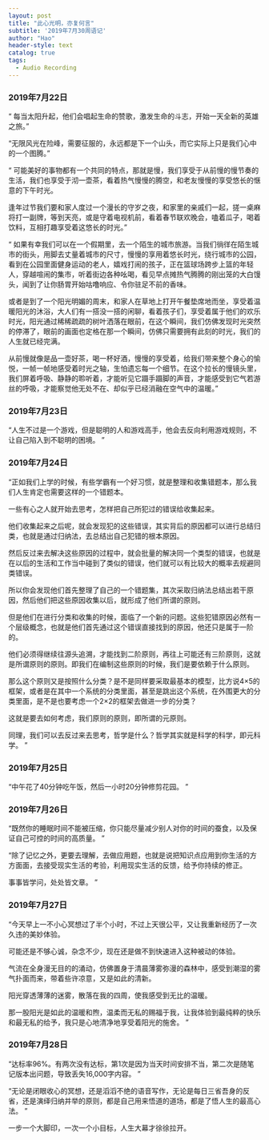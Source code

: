 ```yaml
---
layout: post
title: "此心光明，亦复何言"
subtitle: '2019年7月30周语记'
author: "Hao"
header-style: text
catalog: true
tags:
  - Audio Recording
---
```




### 2019年7月22日

“ 每当太阳升起，他们会唱起生命的赞歌，激发生命的斗志，开始一天全新的英雄之旅。”

“无限风光在险峰，需要征服的，永远都是下一个山头，而它实际上只是我们心中的一个图腾。”

“ 可能美好的事物都有一个共同的特点，那就是慢，我们享受于从前慢的慢节奏的生活，我们也享受于沏一壶茶，看着热气慢慢的腾空，和老友慢慢的享受悠长的惬意的下午时光。

逢年过节我们要和家人度过一个漫长的守岁之夜，和家里的亲戚们一起，搓一桌麻将打一副牌，等到天亮，或是守着电视机前，看着春节联欢晚会，嗑着瓜子，喝着饮料，互相打趣享受着这悠长的时光。”

“ 如果有幸我们可以在一个假期里，去一个陌生的城市旅游。当我们徜徉在陌生城市的街头，用脚去丈量着城市的尺寸，慢慢的享用着悠长时光，绕行城市的公园，看到在公园里面健身运动的老人，嬉戏打闹的孩子，正在篮球场跨步上篮的年轻人，穿越喧闹的集市，听着街边各种吆喝，看见早点摊热气腾腾的刚出笼的大白馒头，闻到了让你肠胃开始咕噜响应、令你驻足不前的香味。

或者是到了一个阳光明媚的周末，和家人在草地上打开午餐垫席地而坐，享受着温暖阳光的沐浴，大人们有一搭没一搭的闲聊，看着孩子们，享受着属于他们的欢乐时光，阳光通过稀稀疏疏的树叶洒落在眼前，在这个瞬间，我们仿佛发现时光突然的停滞了，眼前的画面也定格在那一个瞬间，仿佛只需要拥有此刻的时光，我们的人生就已经完满。

从前慢就像是品一壶好茶，喝一杯好酒，慢慢的享受着，给我们带来整个身心的愉悦，一帧一帧地感受着时光之轴，生怕遗忘每一个细节。在这个拉长的慢镜头里，我们屏着呼吸、静静的聆听着，才能听见它蹑手蹑脚的声音，才能感受到它气若游丝的呼吸，才能察觉他无处不在、却似乎已经消融在空气中的温暖。”



### 2019年7月23日

“人生不过是一个游戏，但是聪明的人和游戏高手，他会去反向利用游戏规则，不让自己陷入到不聪明的困境。 ”



### 2019年7月24日

“正如我们上学的时候，有些学霸有一个好习惯，就是整理和收集错题本，那么我们人生肯定也需要这样的一个错题本。

一些有心之人就开始去思考，怎样把自己所犯过的错误给收集起来。

他们收集起来之后呢，就会发现犯的这些错误，其实背后的原因都可以进行总结归类，也就是通过归纳法，去总结出自己犯错的根本原因。

然后反过来去解决这些原因的过程中，就会批量的解决同一个类型的错误，也就是在以后的生活和工作当中碰到了类似的错误，他们就可以有比较大的概率去规避同类错误。

所以你会发现他们首先整理了自己的一个错题集，其次采取归纳法总结出若干原因，然后他们把这些原因收集以后，就形成了他们所谓的原则。

但是他们在进行分类和收集的时候，面临了一个新的问题。这些犯错原因必然有一个层级概念，也就是他们首先通过这个错误直接找到的原因，他还只是属于一阶的。

他们必须得继续往源头追溯，才能找到二阶原则，再往上可能还有三阶原则，这就是所谓原则的原则。即我们在编制这些原则的时候，我们是要依赖于什么原则。

那么这个原则又是按照什么分类？是不是同样要采取最基本的模型，比方说4×5的框架，或者是在其中一个系统的分类里面，甚至是跳出这个系统，在外围更大的分类里面，是不是也要考虑一个2×2的框架去做进一步的分类？

这就是要去如何考虑，我们原则的原则，即所谓的元原则。

同理，我们可以去反过来去思考，哲学是什么？哲学其实就是科学的科学，即元科学。 ”



### 2019年7月25日

“中午花了40分钟吃午饭，然后一小时20分钟修剪花园。 ”



### 2019年7月26日

“既然你的睡眠时间不能被压缩，你只能尽量减少别人对你的时间的蚕食，以及保证自己可控的时间的高质量。 ”

“除了记忆之外，更要去理解，去做应用题，也就是说把知识点应用到你生活的方方面面，去接受现实生活的考验，利用现实生活的反馈，给予你持续的修正。

事事皆学问，处处皆文章。 ”



### 2019年7月27日

“今天早上一不小心冥想过了半个小时，不过上天很公平，又让我重新经历了一次久违的美妙体验。

可能还是不够心诚，杂念不少，现在还是做不到快速进入这种被动的体验。

气流在全身漫无目的的涌动，仿佛置身于清晨薄雾弥漫的森林中，感受到潮湿的雾气扑面而来，带着些许凉意，又是如此的清新。

阳光穿透薄薄的迷雾，散落在我的四周，使我感受到无比的温暖。

那一股阳光是如此的温暖和煦，温柔而无私的赐福于我，让我体验到最纯粹的快乐和最无私的给予，我只是心地清净地享受着阳光的施舍。 ”



### 2019年7月28日

“达标率96%。有两次没有达标，第1次是因为当天时间安排不当，第二次是随笔记版本出问题，导致丢失16,000字内容。 ”



“无论是闭眼收心的冥想，还是滔滔不绝的语音写作，无论是每日三省吾身的反省，还是演绎归纳并举的原则，都是自己用来悟道的道场，都是了悟人生的最高心法。 ”



一步一个大脚印，一次一个小目标，人生大幕才徐徐拉开。